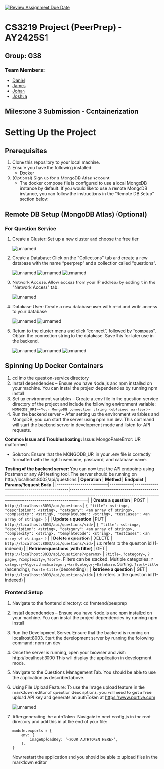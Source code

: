 [![Review Assignment Due Date](https://classroom.github.com/assets/deadline-readme-button-22041afd0340ce965d47ae6ef1cefeee28c7c493a6346c4f15d667ab976d596c.svg)](https://classroom.github.com/a/bzPrOe11)
# CS3219 Project (PeerPrep) - AY2425S1
## Group: G38

### Team Members:
- [Daniel](https://github.com/dloh2236)
- [James](https://github.com/jayllo-c)
- [Johan](https://github.com/delishad21)
- [Joshua](https://github.com/dloh2236)

## Milestone 3 Submission - Containerization


# Setting Up the Project

## Prerequisites

1. Clone this repository to your local machine.
2. Ensure you have the following installed:
   - Docker
3. (Optional) Sign up for a MongoDB Atlas account
   - The docker compose file is configured to use a local MongoDB instance by default. If you would like to use a remote MongoDB instance, you can follow the instructions in the "Remote DB Setup" section below.

## Remote DB Setup (MongoDB Atlas) (Optional)

### For Question Service

1. Create a Cluster: Set up a new cluster and choose the free tier

      ![unnamed](https://github.com/user-attachments/assets/8f539f32-a260-481c-a9a3-2e307ada9e2c)

2. Create a Database: Click on the "Collections" tab and create a new database with the name “peerprep” and a collection called “questions”.

      ![unnamed](https://github.com/user-attachments/assets/ccc3ec08-6b4e-4a1c-84f2-4517b70b86f4)
      ![unnamed](https://github.com/user-attachments/assets/371b3a83-c85c-4704-835e-5195f11ae77e)
      ![unnamed](https://github.com/user-attachments/assets/1c161b4a-1b39-4294-a9eb-629b36f571cc)

3. Network Access: Allow access from your IP address by adding it in the "Network Access" tab.

      ![unnamed](https://github.com/user-attachments/assets/ec658c5a-6098-4a13-a4bd-7262dd1d8f29)

4. Database User: Create a new database user with read and write access to your database.

      ![unnamed](https://github.com/user-attachments/assets/800d4194-bb83-4411-abc9-d0f3ca51d107)
      ![unnamed](https://github.com/user-attachments/assets/d7ab1387-af80-44b7-8571-b74530ee320b)

5. Return to the cluster menu and click “connect”, followed by “compass”. Obtain the connection string to the database. Save this for later use in the backend.

      ![unnamed](https://github.com/user-attachments/assets/51f90e13-614f-4bc9-8e06-1ceae9d63b4d)
      ![unnamed](https://github.com/user-attachments/assets/1e2cea05-7c6f-4d5f-b30a-5365969c1427)
      ![unnamed](https://github.com/user-attachments/assets/6530e2aa-87ec-44c4-807a-ef587b9935f1)

## Spinning Up Docker Containers

1. cd into the question-service directory
2. Install dependencies – Ensure you have Node.js and npm installed on your machine. You can install the project dependencies by running npm install
3. Set up environment variables – Create a .env file in the question-service directory of the project and include the following environment variable: `MONGODB_URI=<Your MongoDB connection string (obtained earlier)>`
4. Run the backend server – After setting up the environment variables and MongoDB, you can start the server using npm run dev. This command will start the backend server in development mode and listen for API requests.

**Common Issue and Troubleshooting:**
Issue: MongoParseError: URI malformed
- Solution: Ensure that the MONGODB_URI in your .env file is correctly formatted with the right username, password, and database name.

**Testing of the backend server:**
You can now test the API endpoints using Postman or any API testing tool. The server should be running on http://localhost:8003/api/questions
| **Operation**            | **Method** | **Endpoint**                               | **Params/Request Body**                                                                                                                                             |
|--------------------------|------------|--------------------------------------------|---------------------------------------------------------------------------------------------------------------------------------------------------------------------|
| **Create a question**     | POST       | `http://localhost:8003/api/questions`      | `{ "title": <string>, "description": <string>, "category": <an array of strings>, "complexity": <string>, "templateCode": <string>, "testCases": <an array of strings> }` |
| **Update a question**     | PUT        | `http://localhost:8003/api/questions/<id>` | `{ "title": <string>, "description": <string>, "category": <an array of strings>, "complexity": <string>, "templateCode": <string>, "testCases": <an array of strings> }` |
| **Delete a question**     | DELETE     | `http://localhost:8003/api/questions/<id>` | `id`: refers to the question id (1-indexed)                                                                                                                           |
| **Retrieve questions (with filter)** | GET        | `http://localhost:8003/api/questions?<params>` | `?title=`, `?category=`, `?page=`, `?complexity=`, `?sort=`. Filters can be stacked. Multiple categories: `?category=Algorithms&category=Arr&category=Database`. Sorting: `?sort=title` (ascending), `?sort=-title` (descending) |
| **Retrieve a question**   | GET        | `http://localhost:8003/api/questions/<id>` | `id`: refers to the question id (1-indexed)                                                                                                                           |

### Frontend Setup
1. Navigate to the frontend directory: cd frontend/peerprep
2. Install dependencies – Ensure you have Node.js and npm installed on your machine. You can install the project dependencies by running npm install
3. Run the Development Server. Ensure that the backend is running on localhost:8003. Start the development server by running the following command: npm run dev
4. Once the server is running, open your browser and visit: http://localhost:3000 This will display the application in development mode.
5. Navigate to the Questions Management Tab. You should be able to use the application as described above.
6. Using File Upload Feature: To use the Image upload feature in the markdown editor of question descriptions, you will need to get a free upload API key and generate an authToken at https://www.portive.com

      ![unnamed](https://github.com/user-attachments/assets/99b5343e-16c3-421f-97e3-7545f56b931b)
8. After generating the authToken. Navigate to next.config.js in the root directory and add this in at the end of your file:
   ```
   module.exports = {
       env: {
           imageUploadKey: ‘<YOUR AUTHTOKEN HERE>’,
       },
   }
   ```
   Now restart the application and you should be able to upload files in the markdown editor.




